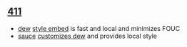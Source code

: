 ## [411](#411)

- [dew](https://github.com/s9a/dew) [style embed](index.html) is fast and local and minimizes FOUC
- [sauce](sauce.css) [customizes dew](https://s9a.page/dew) and provides local style
